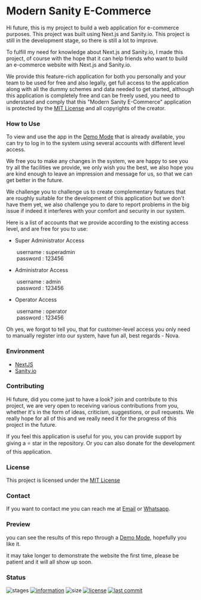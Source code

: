 # Modern Sanity E-Commerce

Hi future, this is my project to build a web application for e-commerce purposes. This project was built using Next.js and Sanity.io. This project is still in the development stage, so there is still a lot to improve.

To fulfill my need for knowledge about Next.js and Sanity.io, I made this project, of course with the hope that it can help friends who want to build an e-commerce website with Next.js and Sanity.io.

We provide this feature-rich application for both you personally and your team to be used for free and also legally, get full access to the application along with all the dummy schemes and data needed to get started, although this application is completely free and can be freely used, you need to understand and comply that this "Modern Sanity E-Commerce" application is protected by the [MIT License](https://github.com/novaardiansyah/modern-sanity-ecommerce/blob/main/LICENSE) and all copyrights of the creator.

### How to Use

To view and use the app in the [Demo Mode](https://github.com/novaardiansyah/modern-sanity-ecommerce/) that is already available, you can try to log in to the system using several accounts with different level access.

We free you to make any changes in the system, we are happy to see you try all the facilities we provide, we only wish you the best, we also hope you are kind enough to leave an impression and message for us, so that we can get better in the future.

We challenge you to challenge us to create complementary features that are roughly suitable for the development of this application but we don't have them yet, we also challenge you to dare to report problems in the big issue if indeed it interferes with your comfort and security in our system.

Here is a list of accounts that we provide according to the existing access level, and are free for you to use:

- Super Administrator Access

&ensp;&ensp;&ensp;&ensp;username : superadmin <br />
&ensp;&ensp;&ensp;&ensp;password : 123456

- Administrator Access

&ensp;&ensp;&ensp;&ensp;username : admin <br />
&ensp;&ensp;&ensp;&ensp;password : 123456

- Operator Access

&ensp;&ensp;&ensp;&ensp;username : operator <br />
&ensp;&ensp;&ensp;&ensp;password : 123456

Oh yes, we forgot to tell you, that for customer-level access you only need to manually register into our system, have fun all, best regards - Nova.

### Environment

- [NextJS](https://nextjs.org/)
- [Sanity.io](https://www.sanity.io/)

### Contributing

Hi future, did you come just to have a look? join and contribute to this project, we are very open to receiving various contributions from you, whether it's in the form of ideas, criticism, suggestions, or pull requests. We really hope for all of this and we really need it for the progress of this project in the future.

If you feel this application is useful for you, you can provide support by giving a ⭐ star in the repository. Or you can also donate for the development of this application.

### License

This project is licensed under the [MIT License](https://github.com/novaardiansyah/modern-sanity-ecommerce/blob/main/LICENSE)

### Contact

If you want to contact me you can reach me at [Email](mailto:novaardiansyah78@gmal.com) or [Whatsapp](https://wa.me/6289506668480).

### Preview

you can see the results of this repo through a [Demo Mode](https://github.com/novaardiansyah/modern-sanity-ecommerce/), hopefully you like it.

it may take longer to demonstrate the website the first time, please be patient and it will all show up soon.

### Status

![stages](https://img.shields.io/badge/stages-development-informational)
[![information](https://img.shields.io/badge/information-references-informational)](https://github.com/novaardiansyah/modern-sanity-ecommerce/blob/main/references.json)
![size](https://img.shields.io/github/repo-size/novaardiansyah/modern-sanity-ecommerce?label=size&color=informational)
[![license](https://img.shields.io/badge/license-MIT-blue.svg)](https://github.com/novaardiansyah/modern-sanity-ecommerce/blob/main/LICENSE)
[![last commit](https://img.shields.io/github/last-commit/novaardiansyah/modern-sanity-ecommerce?label=last%20commit&color=informational)](https://github.com/novaardiansyah/modern-sanity-ecommerce/commits/main)
